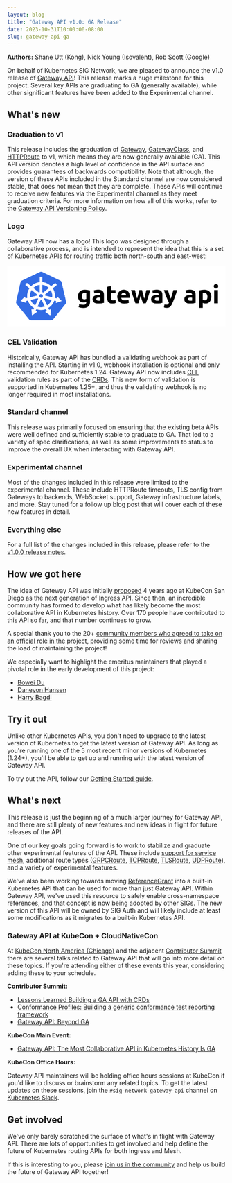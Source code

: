 ```yaml
---
layout: blog
title: "Gateway API v1.0: GA Release"
date: 2023-10-31T10:00:00-08:00
slug: gateway-api-ga
---
```


**Authors:** Shane Utt (Kong), Nick Young (Isovalent), Rob Scott (Google)

On behalf of Kubernetes SIG Network, we are pleased to announce the v1.0 release of [Gateway
API](https://gateway-api.sigs.k8s.io/)! This release marks a huge milestone for
this project. Several key APIs are graduating to GA (generally available), while
other significant features have been added to the Experimental channel.

## What's new

### Graduation to v1
This release includes the graduation of
[Gateway](https://gateway-api.sigs.k8s.io/api-types/gateway/),
[GatewayClass](https://gateway-api.sigs.k8s.io/api-types/gatewayclass/), and
[HTTPRoute](https://gateway-api.sigs.k8s.io/api-types/httproute/) to v1, which
means they are now generally available (GA). This API version denotes a high
level of confidence in the API surface and provides guarantees of backwards
compatibility. Note that although, the version of these APIs included in the
Standard channel are now considered stable, that does not mean that they are
complete. These APIs will continue to receive new features via the Experimental
channel as they meet graduation criteria. For more information on how all of
this works, refer to the [Gateway API Versioning
Policy](https://gateway-api.sigs.k8s.io/concepts/versioning/).

### Logo
Gateway API now has a logo! This logo was designed through a collaborative
process, and is intended to represent the idea that this is a set of Kubernetes
APIs for routing traffic both north-south and east-west:

![Gateway API Logo](gateway-api-logo.png "Gateway API Logo")

### CEL Validation
Historically, Gateway API has bundled a validating webhook as part of installing
the API. Starting in v1.0, webhook installation is optional and only recommended
for Kubernetes 1.24. Gateway API now includes
[CEL](/docs/reference/using-api/cel/) validation rules as
part of the
[CRDs](/docs/concepts/extend-kubernetes/api-extension/custom-resources/).
This new form of validation is supported in Kubernetes 1.25+, and thus the
validating webhook is no longer required in most installations.

### Standard channel
This release was primarily focused on ensuring that the existing beta APIs were
well defined and sufficiently stable to graduate to GA. That led to a variety of
spec clarifications, as well as some improvements to status to improve the
overall UX when interacting with Gateway API.

### Experimental channel
Most of the changes included in this release were limited to the experimental
channel. These include HTTPRoute timeouts, TLS config from Gateways to backends,
WebSocket support, Gateway infrastructure labels, and more. Stay tuned for a
follow up blog post that will cover each of these new features in detail.

### Everything else
For a full list of the changes included in this release, please refer to the
[v1.0.0 release
notes](https://github.com/kubernetes-sigs/gateway-api/releases/tag/v1.0.0).

## How we got here

The idea of Gateway API was initially [proposed](https://youtu.be/Ne9UJL6irXY?si=wgtC9w8PMB5ZHil2)
4 years ago at KubeCon San Diego as the next generation
of Ingress API. Since then, an incredible community has formed to develop what
has likely become the most collaborative API in Kubernetes history. Over 170
people have contributed to this API so far, and that number continues to grow.

A special thank you to the 20+ [community members who agreed to take on an
official role in the
project](https://github.com/kubernetes-sigs/gateway-api/blob/main/OWNERS_ALIASES),
providing some time for reviews and sharing the load of maintaining the project!

We especially want to highlight the emeritus maintainers that played a pivotal
role in the early development of this project:

* [Bowei Du](https://github.com/bowei)
* [Daneyon Hansen](https://github.com/danehans)
* [Harry Bagdi](https://github.com/hbagdi)

## Try it out

Unlike other Kubernetes APIs, you don't need to upgrade to the latest version of
Kubernetes to get the latest version of Gateway API. As long as you're running
one of the 5 most recent minor versions of Kubernetes (1.24+), you'll be able to
get up and running with the latest version of Gateway API.

To try out the API, follow our [Getting Started
guide](https://gateway-api.sigs.k8s.io/guides/).

## What's next

This release is just the beginning of a much larger journey for Gateway API, and
there are still plenty of new features and new ideas in flight for future
releases of the API.

One of our key goals going forward is to work to stabilize and graduate other
experimental features of the API. These include [support for service
mesh](https://gateway-api.sigs.k8s.io/concepts/gamma/), additional route types
([GRPCRoute](https://gateway-api.sigs.k8s.io/references/spec/#gateway.networking.k8s.io/v1alpha2.GRPCRoute),
[TCPRoute](https://gateway-api.sigs.k8s.io/references/spec/#gateway.networking.k8s.io/v1alpha2.TCPRoute),
[TLSRoute](https://gateway-api.sigs.k8s.io/references/spec/#gateway.networking.k8s.io/v1alpha2.TLSRoute),
[UDPRoute](https://gateway-api.sigs.k8s.io/references/spec/#gateway.networking.k8s.io/v1alpha2.UDPRoute)),
and a variety of experimental features.

We've also been working towards moving
[ReferenceGrant](https://gateway-api.sigs.k8s.io/api-types/referencegrant/) into
a built-in Kubernetes API that can be used for more than just Gateway API.
Within Gateway API, we've used this resource to safely enable cross-namespace
references, and that concept is now being adopted by other SIGs. The new version
of this API will be owned by SIG Auth and will likely include at least some
modifications as it migrates to a built-in Kubernetes API.

### Gateway API at KubeCon + CloudNativeCon

At [KubeCon North America
(Chicago)](https://events.linuxfoundation.org/kubecon-cloudnativecon-north-america/)
and the adjacent [Contributor
Summit](https://www.kubernetes.dev/events/2023/kcsna/) there are several talks
related to Gateway API that will go into more detail on these topics. If you're
attending either of these events this year, considering adding these to your
schedule.

**Contributor Summit:**

- [Lessons Learned Building a GA API with CRDs](https://sched.co/1Sp9u)
- [Conformance Profiles: Building a generic conformance test reporting framework](https://sched.co/1Sp9l)
- [Gateway API: Beyond GA](https://sched.co/1SpA9)

**KubeCon Main Event:**

- [Gateway API: The Most Collaborative API in Kubernetes History Is GA](https://sched.co/1R2qM)

**KubeCon Office Hours:**

Gateway API maintainers will be holding office hours sessions at KubeCon if
you'd like to discuss or brainstorm any related topics. To get the latest
updates on these sessions, join the `#sig-network-gateway-api` channel on
[Kubernetes Slack](https://slack.kubernetes.io/).

## Get involved

We've only barely scratched the surface of what's in flight with Gateway API.
There are lots of opportunities to get involved and help define the future of
Kubernetes routing APIs for both Ingress and Mesh.

If this is interesting to you, please [join us in the
community](https://gateway-api.sigs.k8s.io/contributing/) and help us build the
future of Gateway API together!
